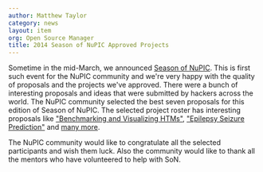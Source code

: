 ```yaml
---
author: Matthew Taylor
category: news
layout: item
org: Open Source Manager
title: 2014 Season of NuPIC Approved Projects
---
```


Sometime in the mid-March, we announced [Season of NuPIC](http://numenta.org/son/).
This is first such event for the NuPIC community and we're very happy with the
quality of proposals and the projects we've approved. There were a bunch of
interesting proposals and ideas that were submitted by hackers across the world.
The NuPIC community selected the best seven proposals for this edition of Season
of NuPIC. The selected project roster has interesting proposals like
["Benchmarking and Visualizing HTMs"](https://github.com/numenta/nupic/wiki/SoN-2014-Projects#benchmarking-and-visualizing-htms),
["Epilepsy Seizure Prediction"](https://github.com/numenta/nupic/wiki/SoN-2014-Projects#epilepsy-seizure-prediction) and
[many more](https://github.com/numenta/nupic/wiki/SoN-2014-Projects).

The NuPIC community would like to congratulate all the selected participants and
wish them luck. Also the community would like to thank all the mentors who have
volunteered to help with SoN.

